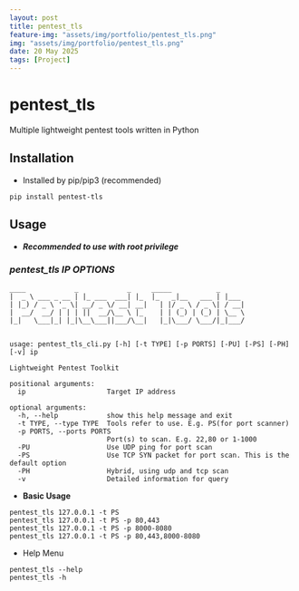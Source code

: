 ```yaml
---
layout: post
title: pentest_tls
feature-img: "assets/img/portfolio/pentest_tls.png"
img: "assets/img/portfolio/pentest_tls.png"
date: 20 May 2025
tags: [Project]
---
```


# pentest_tls  

Multiple lightweight pentest tools written in Python  

## Installation
- Installed by pip/pip3 (recommended)
```
pip install pentest-tls
```

## Usage
- ***Recommended to use with root privilege***  

### ***pentest_tls IP OPTIONS***  
```
____            _            _     _____           _     
|  _ \ ___ _ __ | |_ ___  ___| |_  |_   _|__   ___ | |___ 
| |_) / _ \ '_ \| __/ _ \/ __| __|   | |/ _ \ / _ \| / __|
|  __/  __/ | | | ||  __/\__ \ |_    | | (_) | (_) | \__ \
|_|   \___|_| |_|\__\___||___/\__|   |_|\___/ \___/|_|___/
                                                          

usage: pentest_tls_cli.py [-h] [-t TYPE] [-p PORTS] [-PU] [-PS] [-PH] [-v] ip

Lightweight Pentest Toolkit

positional arguments:
  ip                    Target IP address

optional arguments:
  -h, --help            show this help message and exit
  -t TYPE, --type TYPE  Tools refer to use. E.g. PS(for port scanner)
  -p PORTS, --ports PORTS
                        Port(s) to scan. E.g. 22,80 or 1-1000
  -PU                   Use UDP ping for port scan
  -PS                   Use TCP SYN packet for port scan. This is the default option
  -PH                   Hybrid, using udp and tcp scan
  -v                    Detailed information for query
```  
  

- **Basic Usage**  

```
pentest_tls 127.0.0.1 -t PS
pentest_tls 127.0.0.1 -t PS -p 80,443
pentest_tls 127.0.0.1 -t PS -p 8000-8080
pentest_tls 127.0.0.1 -t PS -p 80,443,8000-8080
```

- Help Menu
```
pentest_tls --help
pentest_tls -h
```
